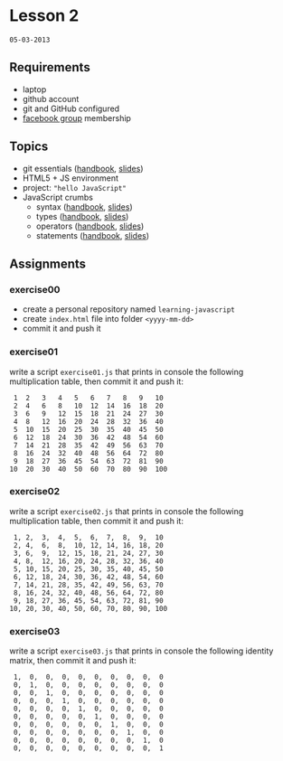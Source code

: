 # Lesson 2
`05-03-2013`

## Requirements

* laptop
* github account
* git and GitHub configured
* [facebook group](https://www.facebook.com/groups/cvdlab/) membership

## Topics

* git essentials ([handbook](https://github.com/cvdlab/git-crumbs/blob/master/git/Readme.md), [slides](git-essentials.md))
* HTML5 + JS environment
* project: `"hello JavaScript"`
* JavaScript crumbs
  - syntax ([handbook](https://github.com/cvdlab/javascript-crumbs/blob/master/chapters/syntax/Readme.md), [slides](https://github.com/cvdlab/javascript-crumbs-slides/blob/master/chapters/syntax/Readme.md))
  - types ([handbook](https://github.com/cvdlab/javascript-crumbs/blob/master/chapters/types/Readme.md), [slides](https://github.com/cvdlab/javascript-crumbs-slides/blob/master/chapters/types/Readme.md))
  - operators ([handbook](https://github.com/cvdlab/javascript-crumbs/blob/master/chapters/operators/Readme.md), [slides](https://github.com/cvdlab/javascript-crumbs-slides/blob/master/chapters/operators/Readme.md))
  - statements ([handbook](https://github.com/cvdlab/javascript-crumbs/blob/master/chapters/statements/Readme.md), [slides](https://github.com/cvdlab/javascript-crumbs-slides/blob/master/chapters/statements/Readme.md))

## Assignments

### exercise00

- create a personal repository named `learning-javascript`
- create `index.html` file into folder `<yyyy-mm-dd>`
- commit it and push it

### exercise01

write a script `exercise01.js` that prints in console the following multiplication table,
then commit it and push it:

     1  2   3   4   5   6   7   8   9   10
     2  4   6   8   10  12  14  16  18  20
     3  6   9   12  15  18  21  24  27  30
     4  8   12  16  20  24  28  32  36  40
     5  10  15  20  25  30  35  40  45  50
     6  12  18  24  30  36  42  48  54  60
     7  14  21  28  35  42  49  56  63  70
     8  16  24  32  40  48  56  64  72  80
     9  18  27  36  45  54  63  72  81  90
    10  20  30  40  50  60  70  80  90  100

### exercise02

write a script `exercise02.js` that prints in console the following multiplication table,
then commit it and push it:

     1, 2,  3,  4,  5,  6,  7,  8,  9,  10
     2, 4,  6,  8,  10, 12, 14, 16, 18, 20
     3, 6,  9,  12, 15, 18, 21, 24, 27, 30
     4, 8,  12, 16, 20, 24, 28, 32, 36, 40
     5, 10, 15, 20, 25, 30, 35, 40, 45, 50
     6, 12, 18, 24, 30, 36, 42, 48, 54, 60
     7, 14, 21, 28, 35, 42, 49, 56, 63, 70
     8, 16, 24, 32, 40, 48, 56, 64, 72, 80
     9, 18, 27, 36, 45, 54, 63, 72, 81, 90
    10, 20, 30, 40, 50, 60, 70, 80, 90, 100

### exercise03

write a script `exercise03.js` that prints in console the following identity matrix,
then commit it and push it:

     1,  0,  0,  0,  0,  0,  0,  0,  0,  0
     0,  1,  0,  0,  0,  0,  0,  0,  0,  0
     0,  0,  1,  0,  0,  0,  0,  0,  0,  0
     0,  0,  0,  1,  0,  0,  0,  0,  0,  0
     0,  0,  0,  0,  1,  0,  0,  0,  0,  0
     0,  0,  0,  0,  0,  1,  0,  0,  0,  0
     0,  0,  0,  0,  0,  0,  1,  0,  0,  0
     0,  0,  0,  0,  0,  0,  0,  1,  0,  0
     0,  0,  0,  0,  0,  0,  0,  0,  1,  0
     0,  0,  0,  0,  0,  0,  0,  0,  0,  1
